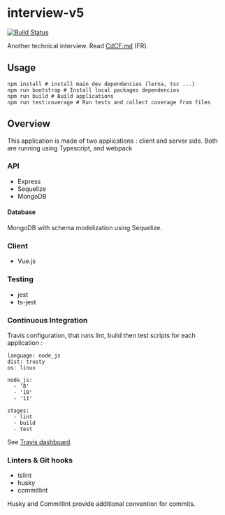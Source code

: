 # interview-v5

[![Build Status](https://img.shields.io/travis/sundowndev/interview-v5/master.svg?style=flat-square)](https://travis-ci.org/sundowndev/interview-v5)

Another technical interview. Read [CdCF.md](CdCF.md) (FR).

## Usage

```
npm install # install main dev dependencies (lerna, tsc ...)
npm run bootstrap # Install local packages dependencies
npm run build # Build applications
npm run test:coverage # Run tests and collect coverage from files
```

## Overview

This application is made of two applications : client and server side. Both are running using Typescript, and webpack

### API

- Express
- Sequelize
- MongoDB

#### Database

MongoDB with schema modelization using Sequelize.

### Client

- Vue.js

### Testing

- jest
- ts-jest

### Continuous Integration

Travis configuration, that runs lint, build then test scripts for each application :

```
language: node_js
dist: trusty
os: linux

node_js:
  - '8'
  - '10'
  - '11'

stages:
  - lint
  - build
  - test
```

See [Travis dashboard](https://circleci.com/gh/sundowndev/interview-v5/tree/master).

### Linters & Git hooks

- tslint
- husky
- commitlint

Husky and Commitlint provide additional convention for commits.